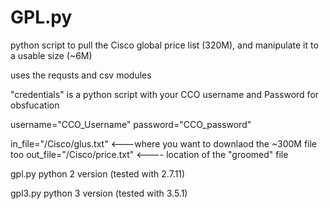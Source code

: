 # GPL.py
python script to pull the Cisco global price list (320M), and manipulate it to a usable size (~6M)

uses the requsts and csv modules

"credentials" is a python script with your CCO username and Password for obsfucation

username="CCO_Username"
password="CCO_password"

in_file="/Cisco/glus.txt" <---where you want to downlaod the ~300M file too
out_file="/Cisco/price.txt" <---- location of the "groomed" file


gpl.py python 2 version (tested with 2.7.11)

gpl3.py python 3 version (tested with 3.5.1)